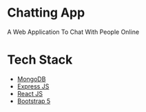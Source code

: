 # Chatting App
A Web Application To Chat With People Online

# Tech Stack
<ul>
  <li><a href="https://www.mongodb.com/">MongoDB</a></li>
  <li><a href="https://expressjs.com/">Express JS</a></li>
  <li><a href="https://reactjs.org/">React JS</a></li>
  <li><a href="https://getbootstrap.com/">Bootstrap 5</a></li>
</ul>
